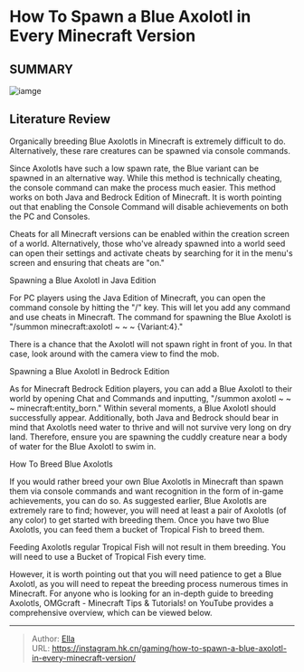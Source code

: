 # How To Spawn a Blue Axolotl in Every Minecraft Version


## SUMMARY 

![iamge](https://static1.srcdn.com/wordpress/wp-content/uploads/2022/04/Blue-Axolotl-Showcase-In-Minecraft.jpg)

## Literature Review

Organically breeding Blue Axolotls in Minecraft is extremely difficult to do. Alternatively, these rare creatures can be spawned via console commands.





Since Axolotls have such a low spawn rate, the Blue variant can be spawned in an alternative way. While this method is technically cheating, the console command can make the process much easier. This method works on both Java and Bedrock Edition of Minecraft. It is worth pointing out that enabling the Console Command will disable achievements on both the PC and Consoles.






Cheats for all Minecraft versions can be enabled within the creation screen of a world. Alternatively, those who&#39;ve already spawned into a world seed can open their settings and activate cheats by searching for it in the menu&#39;s screen and ensuring that cheats are &#34;on.&#34;





 Spawning a Blue Axolotl in Java Edition 
          

For PC players using the Java Edition of Minecraft, you can open the command console by hitting the &#34;/&#34; key. This will let you add any command and use cheats in Minecraft. The command for spawning the Blue Axolotl is &#34;/summon minecraft:axolotl ~ ~ ~ {Variant:4}.&#34; 



There is a chance that the Axolotl will not spawn right in front of you. In that case, look around with the camera view to find the mob. 









 Spawning a Blue Axolotl in Bedrock Edition 
          

As for Minecraft Bedrock Edition players, you can add a Blue Axolotl to their world by opening Chat and Commands and inputting, &#34;/summon axolotl ~ ~ ~ minecraft:entity_born.&#34; Within several moments, a Blue Axolotl should successfully appear. Additionally, both Java and Bedrock should bear in mind that Axolotls need water to thrive and will not survive very long on dry land. Therefore, ensure you are spawning the cuddly creature near a body of water for the Blue Axolotl to swim in.



 How To Breed Blue Axolotls 
          

If you would rather breed your own Blue Axolotls in Minecraft than spawn them via console commands and want recognition in the form of in-game achievements, you can do so. As suggested earlier, Blue Axolotls are extremely rare to find; however, you will need at least a pair of Axolotls (of any color) to get started with breeding them. Once you have two Blue Axolotls, you can feed them a bucket of Tropical Fish to breed them.






Feeding Axolotls regular Tropical Fish will not result in them breeding. You will need to use a Bucket of Tropical Fish every time.




However, it is worth pointing out that you will need patience to get a Blue Axolotl, as you will need to repeat the breeding process numerous times in Minecraft. For anyone who is looking for an in-depth guide to breeding Axolotls, OMGcraft - Minecraft Tips &amp; Tutorials! on YouTube provides a comprehensive overview, which can be viewed below.


 



---

> Author: [Ella](https://instagram.hk.cn/)  
> URL: https://instagram.hk.cn/gaming/how-to-spawn-a-blue-axolotl-in-every-minecraft-version/  

